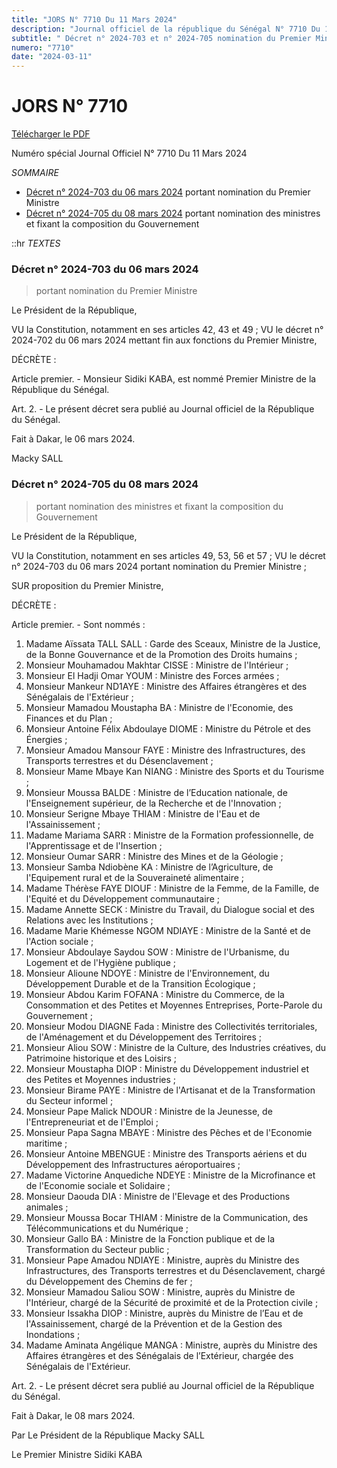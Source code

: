 ```yaml
---
title: "JORS N° 7710 Du 11 Mars 2024"
description: "Journal officiel de la république du Sénégal N° 7710 Du 11 Mars 2024"
subtitle: " Décret n° 2024-703 et n° 2024-705 nomination du Premier Ministre et diu gouvernement"
numero: "7710"
date: "2024-03-11"
---
```


# JORS N° 7710

<a href="/jors/JO-7710-du-11-mars-2024.pdf" target="_blank">Télécharger le PDF</a>

Numéro spécial Journal Officiel N° 7710 Du 11 Mars 2024

_SOMMAIRE_

- [Décret n° 2024-703 du 06 mars 2024](#décret-n-2024-703-du-06-mars-2024) portant nomination du Premier Ministre
- [Décret n° 2024-705 du 08 mars 2024](#décret-n-2024-705-du-08-mars-2024) portant nomination des ministres et fixant la composition du Gouvernement

::hr
_TEXTES_

### Décret n° 2024-703 du 06 mars 2024

> portant nomination du Premier Ministre

Le Président de la République,

VU la Constitution, notamment en ses articles 42, 43 et 49 ;
VU le décret n° 2024-702 du 06 mars 2024 mettant fin aux fonctions du Premier Ministre,

DÉCRÈTE :

Article premier. - Monsieur Sidiki KABA, est nommé Premier Ministre de la République du Sénégal.

Art. 2. - Le présent décret sera publié au Journal officiel de la République du Sénégal.

Fait à Dakar, le 06 mars 2024.

Macky SALL

### Décret n° 2024-705 du 08 mars 2024

> portant nomination des ministres et fixant la composition du Gouvernement

Le Président de la République,

VU la Constitution, notamment en ses articles 49, 53, 56 et 57 ;
VU le décret n° 2024-703 du 06 mars 2024 portant nomination du Premier Ministre ;

SUR proposition du Premier Ministre,

DÉCRÈTE :

Article premier. - Sont nommés :

1. Madame Aïssata TALL SALL : Garde des Sceaux, Ministre de la Justice, de la Bonne Gouvernance et de la Promotion des Droits humains ;
2. Monsieur Mouhamadou Makhtar CISSE : Ministre de l'Intérieur ;
3. Monsieur El Hadji Omar YOUM : Ministre des Forces armées ;
4. Monsieur Mankeur ND1AYE : Ministre des Affaires étrangères et des Sénégalais de l'Extérieur ;
5. Monsieur Mamadou Moustapha BA : Ministre de l'Economie, des Finances et du Plan ;
6. Monsieur Antoine Félix Abdoulaye DIOME : Ministre du Pétrole et des Énergies ;
7. Monsieur Amadou Mansour FAYE : Ministre des Infrastructures, des Transports terrestres et du Désenclavement ;
8. Monsieur Mame Mbaye Kan NIANG : Ministre des Sports et du Tourisme ;
9. Monsieur Moussa BALDE : Ministre de l’Education nationale, de l'Enseignement supérieur, de la Recherche et de l'Innovation ;
10. Monsieur Serigne Mbaye THIAM : Ministre de l'Eau et de l'Assainissement ;
11. Madame Mariama SARR : Ministre de la Formation professionnelle, de l'Apprentissage et de l'Insertion ;
12. Monsieur Oumar SARR : Ministre des Mines et de la Géologie ;
13. Monsieur Samba Ndiobène KA : Ministre de l’Agriculture, de l'Equipement rural et de la Souveraineté alimentaire ;
14. Madame Thérèse FAYE DIOUF : Ministre de la Femme, de la Famille, de l'Equité et du Développement communautaire ;
15. Madame Annette SECK : Ministre du Travail, du Dialogue social et des Relations avec les Institutions ;
16. Madame Marie Khémesse NGOM NDIAYE : Ministre de la Santé et de l'Action sociale ;
17. Monsieur Abdoulaye Saydou SOW : Ministre de l'Urbanisme, du Logement et de l'Hygiène publique ;
18. Monsieur Alioune NDOYE : Ministre de l'Environnement, du Développement Durable et de la Transition Écologique ;
19. Monsieur Abdou Karim FOFANA : Ministre du Commerce, de la Consommation et des Petites et Moyennes Entreprises, Porte-Parole du Gouvernement ;
20. Monsieur Modou DIAGNE Fada : Ministre des Collectivités territoriales, de l'Aménagement et du Développement des Territoires ;
21. Monsieur Aliou SOW : Ministre de la Culture, des Industries créatives, du Patrimoine historique et des Loisirs ;
22. Monsieur Moustapha DIOP : Ministre du Développement industriel et des Petites et Moyennes industries ;
23. Monsieur Birame PAYE : Ministre de l'Artisanat et de la Transformation du Secteur informel ;
24. Monsieur Pape Malick NDOUR : Ministre de la Jeunesse, de l'Entrepreneuriat et de l'Emploi ;
25. Monsieur Papa Sagna MBAYE : Ministre des Pêches et de l'Economie maritime ;
26. Monsieur Antoine MBENGUE : Ministre des Transports aériens et du Développement des Infrastructures aéroportuaires ;
27. Madame Victorine Anquediche NDEYE : Ministre de la Microfinance et de l'Economie sociale et Solidaire ;
28. Monsieur Daouda DIA : Ministre de l'Elevage et des Productions animales ;
29. Monsieur Moussa Bocar THIAM : Ministre de la Communication, des Télécommunications et du Numérique ;
30. Monsieur Gallo BA : Ministre de la Fonction publique et de la Transformation du Secteur public ;
31. Monsieur Pape Amadou NDIAYE : Ministre, auprès du Ministre des Infrastructures, des Transports terrestres et du Désenclavement, chargé du Développement des Chemins de fer ;
32. Monsieur Mamadou Saliou SOW : Ministre, auprès du Ministre de l'Intérieur, chargé de la Sécurité de proximité et de la Protection civile ;
33. Monsieur Issakha DIOP : Ministre, auprès du Ministre de l’Eau et de l'Assainissement, chargé de la Prévention et de la Gestion des Inondations ;
34. Madame Aminata Angélique MANGA : Ministre, auprès du Ministre des Affaires étrangères et des Sénégalais de l’Extérieur, chargée des Sénégalais de l'Extérieur.

Art. 2. - Le présent décret sera publié au Journal officiel de la République du Sénégal.

Fait à Dakar, le 08 mars 2024.

Par Le Président de la République
Macky SALL

Le Premier Ministre
Sidiki KABA
